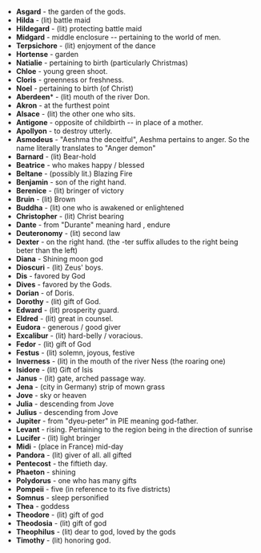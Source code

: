 * **Asgard** - the garden of the gods. 
* **Hilda** - (lit) battle maid
* **Hildegard** - (lit) protecting battle maid
* **Midgard** - middle enclosure -- pertaining to the world of men.
* **Terpsichore** - (lit) enjoyment of the dance
* **Hortense** - garden
* **Natialie** - pertaining to birth (particularly Christmas)
* **Chloe** - young green shoot. 
* **Cloris** - greenness or freshness. 
* **Noel** - pertaining to birth (of Christ)
* **Aberdeen*** - (lit) mouth of the river Don.
* **Akron** - at the furthest point
* **Alsace** - (lit) the other one who sits.
* **Antigone** - opposite of childbirth -- in place of a mother.
* **Apollyon** - to destroy utterly.
* **Asmodeus** - "Aeshma the deceitful", Aeshma pertains to anger. So the name literally translates to "Anger demon"
* **Barnard** - (lit) Bear-hold
* **Beatrice** - who makes happy / blessed
* **Beltane** - (possibly lit.) Blazing Fire
* **Benjamin** - son of the right hand. 
* **Berenice** - (lit) bringer of victory
* **Bruin** - (lit) Brown
* **Buddha** - (lit) one who is awakened or enlightened
* **Christopher** - (lit) Christ bearing
* **Dante** - from "Durante" meaning hard , endure
* **Deuteronomy** - (lit) second law
* **Dexter** - on the right hand. (the -ter suffix alludes to the right being beter than the left)
* **Diana** - Shining moon god
* **Dioscuri** - (lit) Zeus' boys.
* **Dis** - favored by God
* **Dives** - favored by the Gods.
* **Dorian** - of Doris. 
* **Dorothy** -  (lit) gift of God.
* **Edward** - (lit) prosperity guard.
* **Eldred** - (lit) great in counsel.
* **Eudora** - generous / good giver
* **Excalibur** - (lit) hard-belly / voracious.
* **Fedor** - (lit) gift of God
* **Festus** - (lit) solemn, joyous, festive
* **Inverness** - (lit) in the mouth of the river Ness (the roaring one)
* **Isidore** - (lit) Gift of Isis
* **Janus** - (lit) gate, arched passage way.
* **Jena** - (city in Germany) strip of mown grass
* **Jove** - sky or heaven
* **Julia** - descending from Jove
* **Julius** - descending from Jove
* **Jupiter** - from "dyeu-peter" in PIE meaning god-father.
* **Levant** - rising. Pertaining to the region being in the direction of sunrise
* **Lucifer** - (lit) light bringer
* **Midi** - (place in France) mid-day
* **Pandora** - (lit) giver of all. all gifted
* **Pentecost** - the fiftieth day.
* **Phaeton** - shining
* **Polydorus** - one who has many gifts
* **Pompeii** - five (in reference to its five districts)
* **Somnus** - sleep personified
* **Thea** - goddess
* **Theodore** - (lit) gift of god
* **Theodosia** - (lit) gift of god
* **Theophilus** - (lit) dear to god, loved by the gods
* **Timothy** - (lit) honoring god.